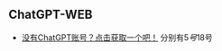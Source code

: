 ## ChatGPT-WEB
- [没有ChatGPT账号？点击获取一个吧！](https://www.gmailbuying.com/c/qk2od2doc3fejopw76c8) 分别有5$号 18$号
